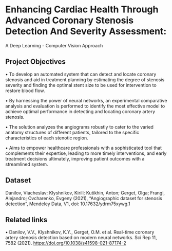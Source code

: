 # Enhancing Cardiac Health Through Advanced Coronary Stenosis Detection And  Severity Assessment:
A Deep Learning - Computer Vision Approach

## Project Objectives

• To develop an automated system that can detect and locate coronary stenosis and aid in treatment planning by estimating the degree of stenosis severity and finding the optimal stent size to be used for intervention to restore blood flow.

• By harnessing the power of neural networks, an experimental comparative analysis and evaluation is performed to identify the most effective model to achieve optimal performance in detecting and locating coronary artery stenosis.

• The solution analyzes the angiograms robustly to cater to the varied anatomy structures of different patients, tailored to the specific characteristics of each stenotic region.

• Aims to empower healthcare professionals with a sophisticated tool that complements their expertise, leading to more timely interventions, and early treatment decisions ultimately, improving patient outcomes with a streamlined system.



## Dataset
Danilov, Viacheslav; Klyshnikov, Kirill; Kutikhin, Anton; Gerget, Olga; Frangi, Alejandro; Ovcharenko, Evgeny (2021), “Angiographic dataset for stenosis detection”, Mendeley Data, V1, doi: 10.17632/ydrm75xywg.1


## Related links
• Danilov, V.V., Klyshnikov, K.Y., Gerget, O.M. et al. Real-time coronary artery stenosis detection based on modern neural networks. Sci Rep 11, 7582 (2021). https://doi.org/10.1038/s41598-021-87174-2

